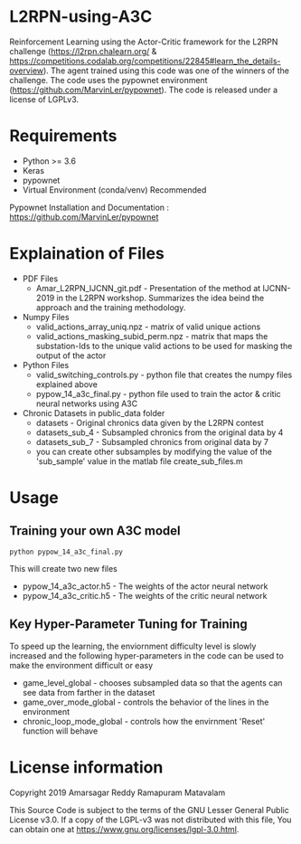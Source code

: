 # L2RPN-using-A3C

Reinforcement Learning using the Actor-Critic framework for the L2RPN challenge (https://l2rpn.chalearn.org/ & https://competitions.codalab.org/competitions/22845#learn_the_details-overview). The agent trained using this code was one of the winners of the challenge. The code uses the pypownet environment (https://github.com/MarvinLer/pypownet). The code is released under a license of LGPLv3.

# Requirements
*   Python >= 3.6
*   Keras
*   pypownet 
*   Virtual Environment (conda/venv) Recommended

Pypownet Installation and Documentation : https://github.com/MarvinLer/pypownet

# Explaination of Files
- PDF Files
    - Amar_L2RPN_IJCNN_git.pdf - Presentation of the method at IJCNN-2019 in the L2RPN workshop. Summarizes the idea beind the approach and the training methodology. 
- Numpy Files
    - valid_actions_array_uniq.npz - matrix of valid unique actions 
    - valid_actions_masking_subid_perm.npz - matrix that maps the substation-Ids to the unique valid actions to be used for masking the output of the actor
- Python Files
    - valid_switching_controls.py - python file that creates the numpy files explained above
    - pypow_14_a3c_final.py - python file used to train the actor & critic neural networks using A3C 
- Chronic Datasets in public_data folder
    - datasets - Original chronics data given by the L2RPN contest
    - datasets_sub_4 - Subsampled chronics from the original data by 4
    - datasets_sub_7 - Subsampled chronics from original data by 7
    - you can create other subsamples by modifying the value of the 'sub_sample' value in the matlab file create_sub_files.m
    
# Usage
## Training your own A3C model
```
python pypow_14_a3c_final.py
```
This will create two new files 
  - pypow_14_a3c_actor.h5 - The weights of the actor neural network 
  - pypow_14_a3c_critic.h5 - The weights of the critic neural network

## Key Hyper-Parameter Tuning for Training 
To speed up the learning, the enviornment difficulty level is slowly increased and the following hyper-parameters in the code can be used to make the environment difficult or easy
  - game_level_global - chooses subsampled data so that the agents can see data from farther in the dataset
  - game_over_mode_global - controls the behavior of the lines in the environment
  - chronic_loop_mode_global - controls how the envirnment 'Reset' function will behave 
  

# License information
Copyright 2019 Amarsagar Reddy Ramapuram Matavalam

This Source Code is subject to the terms of the GNU Lesser General Public License v3.0. If a copy of the LGPL-v3 was not distributed with this file, You can obtain one at https://www.gnu.org/licenses/lgpl-3.0.html.
